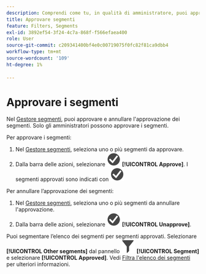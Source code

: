 ```yaml
---
description: Comprendi come tu, in qualità di amministratore, puoi approvare i segmenti.
title: Approvare segmenti
feature: Filters, Segments
exl-id: 3892ef54-3f24-4c7a-868f-f566efaea400
role: User
source-git-commit: c209341400bf4e0c00719075f0fc82f81ca9dbb4
workflow-type: tm+mt
source-wordcount: '109'
ht-degree: 1%

---
```


# Approvare i segmenti

Nel [Gestore segmenti](seg-manage.md), puoi approvare e annullare l&#39;approvazione dei segmenti. Solo gli amministratori possono approvare i segmenti.

Per approvare i segmenti:

1. Nel [Gestore segmenti](seg-manage.md), seleziona uno o più segmenti da approvare.
1. Dalla barra delle azioni, selezionare ![CheckmarkCircle](/help/assets/icons/CheckmarkCircle.svg) **[!UICONTROL Approve]**. I segmenti approvati sono indicati con ![CheckmarkCircle](/help/assets/icons/CheckmarkCircle.svg)

Per annullare l’approvazione dei segmenti:

1. Nel [Gestore segmenti](seg-manage.md), seleziona uno o più segmenti da annullare l&#39;approvazione.
1. Dalla barra delle azioni, selezionare ![CheckmarkCircle](/help/assets/icons/CheckmarkCircle.svg) **[!UICONTROL Unapprove]**.


Puoi segmentare l’elenco dei segmenti per segmenti approvati. Selezionare **[!UICONTROL Other segments]** dal pannello ![Segmento](/help/assets/icons/Filter.svg) **[!UICONTROL Segment]** e selezionare **[!UICONTROL Approved]**. Vedi [Filtra l&#39;elenco dei segmenti](/help/components/segments/seg-filter.md) per ulteriori informazioni.

